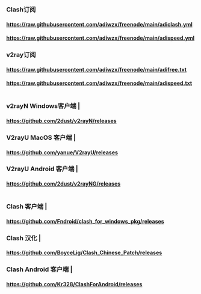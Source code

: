 ### Clash订阅
#### https://raw.githubusercontent.com/adiwzx/freenode/main/adiclash.yml
#### https://raw.githubusercontent.com/adiwzx/freenode/main/adispeed.yml

### v2ray订阅
#### https://raw.githubusercontent.com/adiwzx/freenode/main/adifree.txt
#### https://raw.githubusercontent.com/adiwzx/freenode/main/adispeed.txt
#
### v2rayN Windows客户端 | 
#### https://github.com/2dust/v2rayN/releases
### V2rayU MacOS 客户端 | 
#### https://github.com/yanue/V2rayU/releases
### V2rayU Android 客户端 | 
#### https://github.com/2dust/v2rayNG/releases
#
### Clash 客户端 | 
#### https://github.com/Fndroid/clash_for_windows_pkg/releases
### Clash 汉化 | 
#### https://github.com/BoyceLig/Clash_Chinese_Patch/releases
### Clash Android 客户端 | 
#### https://github.com/Kr328/ClashForAndroid/releases
